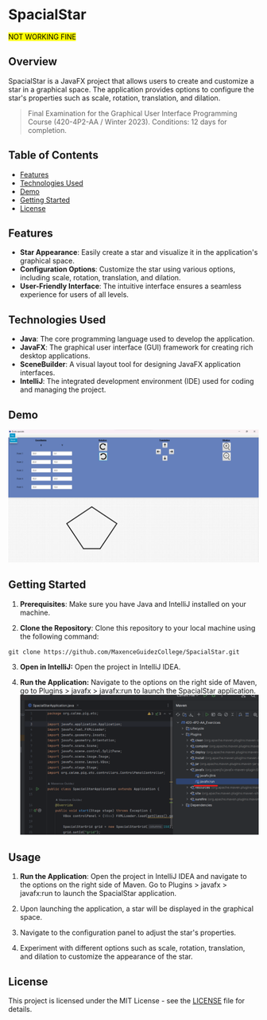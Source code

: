 # SpacialStar
<mark>NOT WORKING FINE<mark>

## Overview
SpacialStar is a JavaFX project that allows users to create and customize a star in a graphical space. The application provides options to configure the star's properties such as scale, rotation, translation, and dilation.

> Final Examination for the Graphical User Interface Programming Course (420-4P2-AA / Winter 2023). Conditions: 12 days for completion.

## Table of Contents
- [Features](#features)
- [Technologies Used](#technologies-used)
- [Demo](#demo)
- [Getting Started](#getting-started)
- [License](#license)

## Features

- **Star Appearance**: Easily create a star and visualize it in the application's graphical space.
- **Configuration Options**: Customize the star using various options, including scale, rotation, translation, and dilation.
- **User-Friendly Interface**: The intuitive interface ensures a seamless experience for users of all levels.

## Technologies Used

- **Java**: The core programming language used to develop the application.
- **JavaFX**: The graphical user interface (GUI) framework for creating rich desktop applications.
- **SceneBuilder**: A visual layout tool for designing JavaFX application interfaces.
- **IntelliJ**: The integrated development environment (IDE) used for coding and managing the project.

## Demo
![Screenshot](docs/images/screenshot.png)


## Getting Started

1. **Prerequisites**: Make sure you have Java and IntelliJ installed on your machine.

2. **Clone the Repository**: Clone this repository to your local machine using the following command:
```console
git clone https://github.com/MaxenceGuidezCollege/SpacialStar.git
```

3. **Open in IntelliJ:** Open the project in IntelliJ IDEA.

4. **Run the Application:** Navigate to the options on the right side of Maven, go to Plugins > javafx > javafx:run to launch the SpacialStar application.
![Help run project](docs/images/help-run.png)

## Usage

1. **Run the Application**: Open the project in IntelliJ IDEA and navigate to the options on the right side of Maven. Go to Plugins > javafx > javafx:run to launch the SpacialStar application.

2. Upon launching the application, a star will be displayed in the graphical space.

3. Navigate to the configuration panel to adjust the star's properties.

4. Experiment with different options such as scale, rotation, translation, and dilation to customize the appearance of the star.

## License

This project is licensed under the MIT License - see the [LICENSE](LICENSE.md) file for details.
